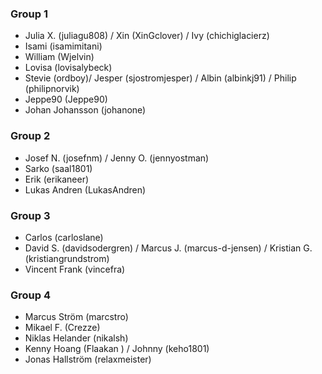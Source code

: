 ### Group 1
- Julia X. (juliagu808) / Xin (XinGclover) / Ivy (chichiglacierz) 
- Isami (isamimitani) 
- William (Wjelvin) 
- Lovisa (lovisalybeck) 
- Stevie (ordboy)/ Jesper (sjostromjesper) / Albin (albinkj91) / Philip (philipnorvik)
- Jeppe90 (Jeppe90)
- Johan Johansson (johanone)

### Group 2
- Josef N. (josefnm) / Jenny O. (jennyostman) 
- Sarko (saal1801) 
- Erik (erikaneer)
- Lukas Andren (LukasAndren)

### Group 3
- Carlos (carloslane) 
- David S. (davidsodergren) / Marcus J. (marcus-d-jensen) / Kristian G. (kristiangrundstrom)
- Vincent Frank (vincefra)

### Group 4
- Marcus Ström (marcstro) 
- Mikael F. (Crezze)
- Niklas Helander (nikalsh)
- Kenny Hoang (Flaakan ) / Johnny (keho1801)
- Jonas Hallström (relaxmeister)
